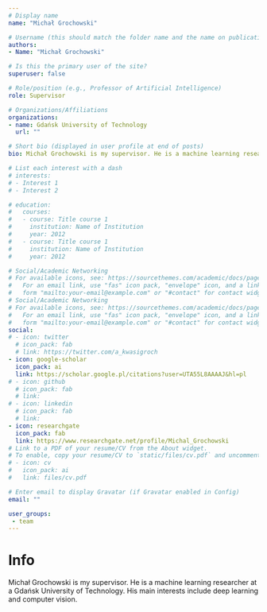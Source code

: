 ```yaml
---
# Display name
name: "Michał Grochowski"

# Username (this should match the folder name and the name on publications)
authors:
- Name: "Michał Grochowski"

# Is this the primary user of the site?
superuser: false

# Role/position (e.g., Professor of Artificial Intelligence)
role: Supervisor

# Organizations/Affiliations
organizations:
- name: Gdańsk University of Technology
  url: ""

# Short bio (displayed in user profile at end of posts)
bio: Michał Grochowski is my supervisor. He is a machine learning researcher at a Gdańsk University of Technology. His main interests include deep learning and computer vision.

# List each interest with a dash
# interests:
# - Interest 1
# - Interest 2

# education:
#   courses:
#   - course: Title course 1
#     institution: Name of Institution
#     year: 2012
#   - course: Title course 1
#     institution: Name of Institution
#     year: 2012

# Social/Academic Networking
# For available icons, see: https://sourcethemes.com/academic/docs/page-builder/#icons
#   For an email link, use "fas" icon pack, "envelope" icon, and a link in the
#   form "mailto:your-email@example.com" or "#contact" for contact widget.
# Social/Academic Networking
# For available icons, see: https://sourcethemes.com/academic/docs/page-builder/#icons
#   For an email link, use "fas" icon pack, "envelope" icon, and a link in the
#   form "mailto:your-email@example.com" or "#contact" for contact widget.
social:
# - icon: twitter
  # icon_pack: fab
  # link: https://twitter.com/a_kwasigroch
- icon: google-scholar
  icon_pack: ai
  link: https://scholar.google.pl/citations?user=UTA55L8AAAAJ&hl=pl
# - icon: github
  # icon_pack: fab
  # link: 
# - icon: linkedin
  # icon_pack: fab
  # link: 
- icon: researchgate
  icon_pack: fab
  link: https://www.researchgate.net/profile/Michal_Grochowski
# Link to a PDF of your resume/CV from the About widget.
# To enable, copy your resume/CV to `static/files/cv.pdf` and uncomment the lines below.
# - icon: cv
#   icon_pack: ai
#   link: files/cv.pdf

# Enter email to display Gravatar (if Gravatar enabled in Config)
email: ""

user_groups:
 - team
---
```

# Info

Michał Grochowski is my supervisor. He is a machine learning researcher at a Gdańsk University of Technology. His main interests include deep learning and computer vision.

